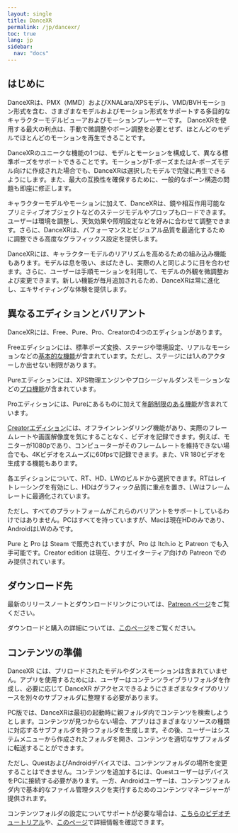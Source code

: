 ```yaml
---
layout: single
title: DanceXR
permalink: /jp/dancexr/
toc: true
lang: jp
sidebar:
  nav: "docs"
---
```


## はじめに

DanceXRは、PMX（MMD）およびXNALara/XPSモデル、VMD/BVHモーション形式を含む、さまざまなモデルおよびモーション形式をサポートする多目的なキャラクターモデルビューアおよびモーションプレーヤーです。 DanceXRを使用する最大の利点は、手動で微調整やボーン調整を必要とせず、ほとんどのモデルでほとんどのモーションを再生できることです。

DanceXRのユニークな機能の1つは、モデルとモーションを構成して、異なる標準ポーズをサポートできることです。モーションがT-ポーズまたはA-ポーズモデル向けに作成された場合でも、DanceXRは選択したモデルで完璧に再生できるようにします。また、最大の互換性を確保するために、一般的なボーン構造の問題も即座に修正します。

キャラクターモデルやモーションに加えて、DanceXRは、鏡や相互作用可能なプリミティブオブジェクトなどのステージモデルやプロップもロードできます。ユーザーは環境を調整し、天気効果や照明設定などを好みに合わせて調整できます。さらに、DanceXRは、パフォーマンスとビジュアル品質を最適化するために調整できる高度なグラフィックス設定を提供します。

DanceXRには、キャラクターモデルのリアリズムを高めるための組み込み機能もあります。モデルは息を吸い、まばたきし、実際の人と同じように目を合わせます。さらに、ユーザーは手順モーションを利用して、モデルの外観を微調整および変更できます。新しい機能が毎月追加されるため、DanceXRは常に進化し、エキサイティングな体験を提供します。

## 異なるエディションとバリアント

DanceXRには、Free、Pure、Pro、Creatorの4つのエディションがあります。

Freeエディションには、標準ポーズ変換、ステージや環境設定、リアルなモーションなどの[基本的な機能](dancexr/basic_features.md)が含まれています。ただし、ステージには1人のアクターしか出せない制限があります。

Pureエディションには、XPS物理エンジンやプロシージャルダンスモーションなどの[プロ機能](dancexr/pro_features.md)が含まれています。

Proエディションには、Pureにあるものに加えて[年齢制限のある機能](dancexr/adult_features.md)が含まれています。

[Creatorエディション](dancexr/creator.md)には、オフラインレンダリング機能があり、実際のフレームレートや画面解像度を気にすることなく、ビデオを記録できます。例えば、モニターが1080pであり、コンピューターがそのフレームレートを維持できない場合でも、4Kビデオをスムーズに60fpsで記録できます。また、VR 180ビデオを生成する機能もあります。

各エディションについて、RT、HD、LWのビルドから選択できます。RTはレイトレーシングを有効にし、HDはグラフィック品質に重点を置き、LWはフレームレートに最適化されています。

ただし、すべてのプラットフォームがこれらのバリアントをサポートしているわけではありません。PCはすべてを持っていますが、Macは現在HDのみであり、AndroidはLWのみです。

Pure と Pro は Steam で販売されていますが、Pro は Itch.io と Patreon でも入手可能です。Creator edition は現在、クリエイターティア向けの Patreon でのみ提供されています。

## ダウンロード先

最新のリリースノートとダウンロードリンクについては、[Patreon ページ](https://www.patreon.com/dvvr)をご覧ください。

ダウンロードと購入の詳細については、[このページ](dancexr/download.md)をご覧ください。

## コンテンツの準備

DanceXR には、プリロードされたモデルやダンスモーションは含まれていません。アプリを使用するためには、ユーザーはコンテンツライブラリフォルダを作成し、必要に応じて DanceXR がアクセスできるようにさまざまなタイプのリソースを別々のサブフォルダに整理する必要があります。

PC版では、DanceXRは最初の起動時に親フォルダ内でコンテンツを検索しようとします。コンテンツが見つからない場合、アプリはさまざまなリソースの種類に対応するサブフォルダを持つフォルダを生成します。その後、ユーザーはシステムメニューから作成されたフォルダを開き、コンテンツを適切なサブフォルダに転送することができます。

ただし、QuestおよびAndroidデバイスでは、コンテンツフォルダの場所を変更することはできません。コンテンツを追加するには、QuestユーザーはデバイスをPCに接続する必要があります。一方、Androidユーザーは、コンテンツフォルダ内で基本的なファイル管理タスクを実行するためのコンテンツマネージャーが提供されます。

コンテンツフォルダの設定についてサポートが必要な場合は、[こちらのビデオチュートリアル](https://www.youtube.com/watch?v=kjzxGEd8SqM&list=PLiOnKm2t3bhLV3HcABEs0xjqgrYcmDQcr&index=3)や、[このページ](dancexr/preparecontent.md)で詳細情報を確認できます。
